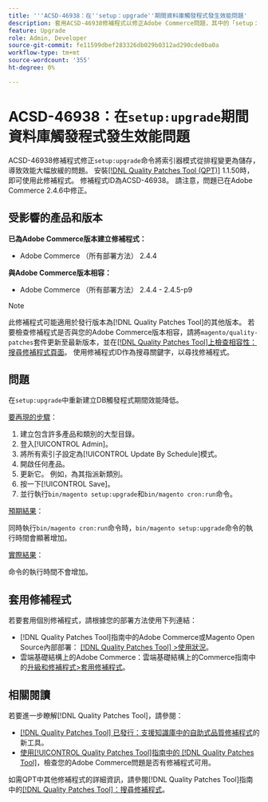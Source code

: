 ```yaml
---
title: '''ACSD-46938：在''setup：upgrade''期間資料庫觸發程式發生效能問題'
description: 套用ACSD-46938修補程式以修正Adobe Commerce問題，其中的「setup：upgrade」命令將索引器模式從排程變更為儲存，導致效能大幅降低。
feature: Upgrade
role: Admin, Developer
source-git-commit: fe11599dbef283326db029b0312ad290cde0ba0a
workflow-type: tm+mt
source-wordcount: '355'
ht-degree: 0%

---
```


# ACSD-46938：在`setup:upgrade`期間資料庫觸發程式發生效能問題

ACSD-46938修補程式修正`setup:upgrade`命令將索引器模式從排程變更為儲存，導致效能大幅放緩的問題。 安裝[[!DNL Quality Patches Tool (QPT)]](https://experienceleague.adobe.com/en/docs/commerce-knowledge-base/kb/announcements/commerce-announcements/magento-quality-patches-released-new-tool-to-self-serve-quality-patches) 1.1.50時，即可使用此修補程式。 修補程式ID為ACSD-46938。 請注意，問題已在Adobe Commerce 2.4.6中修正。

## 受影響的產品和版本

**已為Adobe Commerce版本建立修補程式：**

* Adobe Commerce （所有部署方法） 2.4.4

**與Adobe Commerce版本相容：**

* Adobe Commerce （所有部署方法） 2.4.4 - 2.4.5-p9

>[!NOTE]
>
>此修補程式可能適用於發行版本為[!DNL Quality Patches Tool]的其他版本。 若要檢查修補程式是否與您的Adobe Commerce版本相容，請將`magento/quality-patches`套件更新至最新版本，並在[[!DNL Quality Patches Tool]上檢查相容性：搜尋修補程式頁面](https://experienceleague.adobe.com/tools/commerce-quality-patches/index.html)。 使用修補程式ID作為搜尋關鍵字，以尋找修補程式。

## 問題

在`setup:upgrade`中重新建立DB觸發程式期間效能降低。

<u>要再現的步驟</u>：

1. 建立包含許多產品和類別的大型目錄。
1. 登入[!UICONTROL Admin]。
1. 將所有索引子設定為[!UICONTROL Update By Schedule]模式。
1. 開啟任何產品。
1. 更新它。 例如，為其指派新類別。
1. 按一下[!UICONTROL Save]。
1. 並行執行`bin/magento setup:upgrade`和`bin/magento cron:run`命令。

<u>預期結果</u>：

同時執行`bin/magento cron:run`命令時，`bin/magento setup:upgrade`命令的執行時間會顯著增加。

<u>實際結果</u>：

命令的執行時間不會增加。

## 套用修補程式

若要套用個別修補程式，請根據您的部署方法使用下列連結：

* [!DNL Quality Patches Tool]指南中的Adobe Commerce或Magento Open Source內部部署： [[!DNL Quality Patches Tool] >使用狀況](/help/tools/quality-patches-tool/usage.md)。
* 雲端基礎結構上的Adobe Commerce：雲端基礎結構上的Commerce指南中的[升級和修補程式>套用修補程式](https://experienceleague.adobe.com/docs/commerce-cloud-service/user-guide/develop/upgrade/apply-patches.html)。

## 相關閱讀

若要進一步瞭解[!DNL Quality Patches Tool]，請參閱：

* [[!DNL Quality Patches Tool] 已發行：支援知識庫中的自助式品質修補程式](https://experienceleague.adobe.com/en/docs/commerce-knowledge-base/kb/announcements/commerce-announcements/magento-quality-patches-released-new-tool-to-self-serve-quality-patches)的新工具。
* [使用[!UICONTROL Quality Patches Tool]指南中的 [!DNL Quality Patches Tool]](/help/tools/quality-patches-tool/patches-available-in-qpt/check-patch-for-magento-issue-with-magento-quality-patches.md)，檢查您的Adobe Commerce問題是否有修補程式可用。


如需QPT中其他修補程式的詳細資訊，請參閱[!DNL Quality Patches Tool]指南中的[[!DNL Quality Patches Tool]：搜尋修補程式](https://experienceleague.adobe.com/tools/commerce-quality-patches/index.html)。

